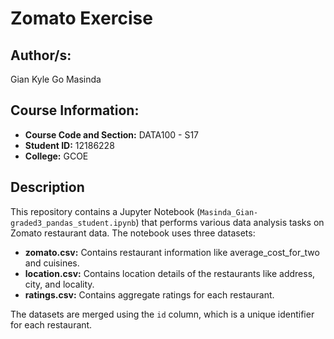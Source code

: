 # Zomato Exercise

## Author/s:
Gian Kyle Go Masinda

## Course Information:
- **Course Code and Section:** DATA100 - S17
- **Student ID:** 12186228
- **College:** GCOE

## Description
This repository contains a Jupyter Notebook (`Masinda_Gian-graded3_pandas_student.ipynb`) that performs various data analysis tasks on Zomato restaurant data. The notebook uses three datasets:

- **zomato.csv:** Contains restaurant information like average_cost_for_two and cuisines.
- **location.csv:** Contains location details of the restaurants like address, city, and locality.
- **ratings.csv:** Contains aggregate ratings for each restaurant.

The datasets are merged using the `id` column, which is a unique identifier for each restaurant.
